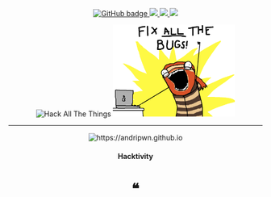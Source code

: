 <p align="center">  
  <a href="https://github.com/duckstroms?tab=followers">
    <img src="https://img.shields.io/github/followers/duckstroms?label=Followers&logo=GitHub&style=for-the-badge" alt="GitHub badge" />
  </a>
  <a href="http://twitter.com/duckstroms">
    <img src="https://img.shields.io/twitter/follow/duckstroms?label=Twitter&logo=twitter&style=for-the-badge" />
  </a>  
  <a href="https://discord.gg/CG8yNjURM5"> 
    <img src="https://img.shields.io/discord/699608417039286293?logo=discord&style=for-the-badge" />
  </a>
  <a href="https://www.youtube.com/channel/UCvxYIozXmylJPPFPlj1-xMg?sub_confirmation=1">
    <img src="https://img.shields.io/youtube/views/UCvxYIozXmylJPPFPlj1-xMg?label=YouTube&logo=YouTube&style=for-the-badge" />
  </a>
</p>

<p align="center">
  <img width="48%" src="https://i.kym-cdn.com/photos/images/original/001/209/715/032.png" alt="Hack All The Things" />
  <img width="48%" src="https://raw.githubusercontent.com/streghstreek/streghstreek/main/fix.png" alt="Fix All The Bugs" />
</p>

---

<p align="center">
  <img src="https://github-readme-streak-stats.herokuapp.com?user=duckstroms&theme=gruvbox_duo" align="center" alt="https://andripwn.github.io"  />
</p>

<h4 align="center">Hacktivity</h4>
<h1 align="center">❝</h1>
